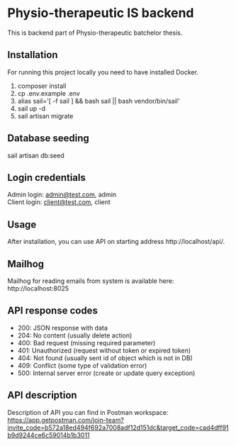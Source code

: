 # Physio-therapeutic IS backend

This is backend part of Physio-therapeutic batchelor thesis.

## Installation

For running this project locally you need to have installed Docker.

1. composer install
2. cp .env.example .env
3. alias sail='[ -f sail ] && bash sail || bash vendor/bin/sail'
4. sail up -d
5. sail artisan migrate

## Database seeding

sail artisan db:seed

## Login credentials

Admin login: admin@test.com, admin  
Client login: client@test.com, client

## Usage

After installation, you can use API on starting address http://localhost/api/.

## Mailhog

Mailhog for reading emails from system is available here: http://localhost:8025

## API response codes

- 200: JSON response with data
- 204: No content (usually delete action)
- 400: Bad request (missing required parameter)
- 401: Unauthorized (request without token or expired token)
- 404: Not found (usually sent id of object which is not in DB)
- 409: Conflict (some type of validation error)
- 500: Internal server error (create or update query exception)

## API description

Description of API you can find in Postman workspace: https://app.getpostman.com/join-team?invite_code=b572a18ed494f692a7008adf12d151dc&target_code=cad4dff91b9d9244ce6c59014b1b3011

